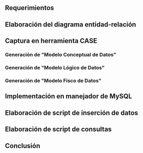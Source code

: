 ## Requerimientos

## Elaboración del diagrama entidad-relación

## Captura en herramienta CASE

### Generación de "Modelo Conceptual de Datos"

### Generación de "Modelo Lógico de Datos"

### Generación de "Modelo Físco de Datos"

## Implementación en manejador de MySQL

## Elaboración de script de inserción de datos

## Elaboración de script de consultas

## Conclusión